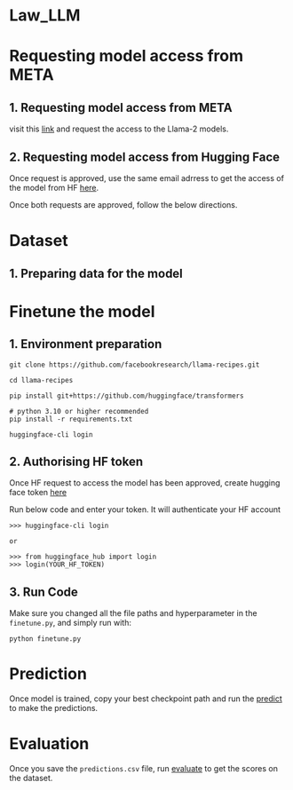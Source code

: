 # Law_LLM

# Requesting model access from META
## 1. Requesting model access from META
visit this [link](https://ai.meta.com/llama/) and request the access to the Llama-2 models.  

## 2. Requesting model access from Hugging Face
Once request is approved, use the same email adrress to get the access of the model from HF [here](https://huggingface.co/meta-llama/Llama-2-7b).  

Once both requests are approved, follow the below directions.

# Dataset

## 1. Preparing data for the model

# Finetune the model

## 1. Environment preparation
```
git clone https://github.com/facebookresearch/llama-recipes.git

cd llama-recipes

pip install git+https://github.com/huggingface/transformers

# python 3.10 or higher recommended
pip install -r requirements.txt

huggingface-cli login
```

## 2. Authorising HF token
Once HF request to access the model has been approved, create hugging face token [here](https://huggingface.co/settings/tokens)

Run below code and enter your token. It will authenticate your HF account
```
>>> huggingface-cli login

or

>>> from huggingface_hub import login
>>> login(YOUR_HF_TOKEN)
```

## 3. Run Code

Make sure you changed all the file paths and hyperparameter in the `finetune.py`, and simply run with:
```
python finetune.py
```

# Prediction

Once model is trained, copy your best checkpoint path and run the [predict]() to make the predictions.

# Evaluation

Once you save the `predictions.csv` file, run [evaluate]() to get the scores on the dataset. 

